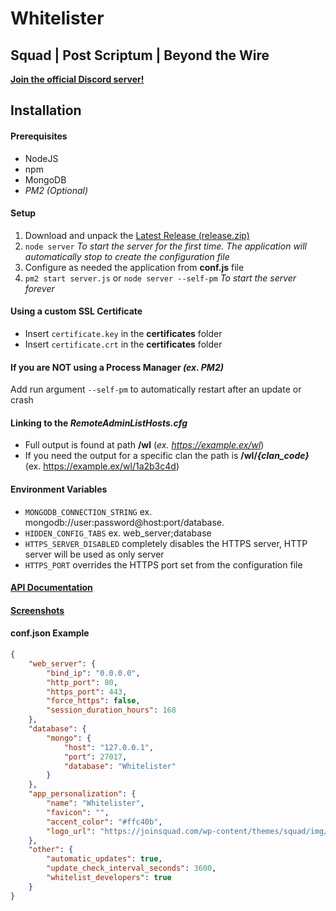 # Whitelister
## Squad | Post Scriptum | Beyond the Wire
[**Join the official Discord server!**](https://discord.com/invite/5hfcjNYdCP)

## Installation
#### Prerequisites
- NodeJS
- npm
- MongoDB
- *PM2 (Optional)*

#### Setup
1. Download and unpack the [Latest Release (release.zip)](https://github.com/fantinodavide/Squad_Whitelister/releases/latest "Releases")
2. `node server` *To start the server for the first time. The application will automatically stop to create the configuration file*
3. Configure as needed the application from **conf.js** file
4. `pm2 start server.js` or `node server --self-pm` *To start the server forever*

#### Using a custom SSL Certificate
- Insert `certificate.key` in the **certificates** folder
- Insert `certificate.crt` in the **certificates** folder

#### If you are NOT using a Process Manager *(ex. PM2)*
Add run argument `--self-pm` to automatically restart after an update or crash

#### Linking to the *RemoteAdminListHosts.cfg*
- Full output is found at path **/wl** (*ex. https://example.ex/wl*)
- If you need the output for a specific clan the path is **/wl/*{clan_code}*** (ex. https://example.ex/wl/1a2b3c4d)

#### Environment Variables
- `MONGODB_CONNECTION_STRING` ex. mongodb://user:password@host:port/database.
- `HIDDEN_CONFIG_TABS` ex. web_server;database
- `HTTPS_SERVER_DISABLED` completely disables the HTTPS server, HTTP server will be used as only server
- `HTTPS_PORT` overrides the HTTPS port set from the configuration file

#### [**API Documentation**](/docs/api/README.md)

#### [**Screenshots**](/screenshots) ####

#### conf.json Example
```json
{
	"web_server": {
		"bind_ip": "0.0.0.0",
		"http_port": 80,
		"https_port": 443,
		"force_https": false,
		"session_duration_hours": 168
	},
	"database": {
		"mongo": {
			"host": "127.0.0.1",
			"port": 27017,
			"database": "Whitelister"
		}
	},
	"app_personalization": {
		"name": "Whitelister",
		"favicon": "",
		"accent_color": "#ffc40b",
		"logo_url": "https://joinsquad.com/wp-content/themes/squad/img/logo.png"
	},
	"other": {
		"automatic_updates": true,
		"update_check_interval_seconds": 3600,
		"whitelist_developers": true
	}
}
```
